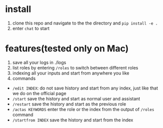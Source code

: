 # install
1. clone this repo and navigate to the the directory and `pip install -e .`
2. enter `chat` to start

# features(tested only on Mac)
1. save all your logs in ./logs
2. list roles by entering `/roles` to switch between different roles
3. indexing all your inputs and start from anywhere you like
3. commands
  - `/edit INDEX`: do not save history and start from any index, just like that we do on the official page
  - `/start` save the history and start as normal user and assistant
  - `/restart` save the history and start as the previous role
  - `/actas KEYWORDS` enter the role or the index from the output of `/roles` command
  - `/startfrom INDEX` save the history and start from the index 
